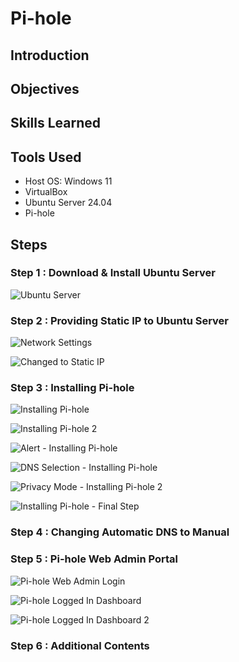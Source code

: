 # Pi-hole 

## Introduction

## Objectives

## Skills Learned

## Tools Used

- Host OS: Windows 11
- VirtualBox
- Ubuntu Server 24.04
- Pi-hole

## Steps

### Step 1 : Download & Install Ubuntu Server
![Ubuntu Server](https://github.com/rifua/Home-Lab-Pi-hole-Installation-and-Management/assets/160899842/a680ec46-14fa-4fe9-9f00-c41a39a96a55)

### Step 2 : Providing Static IP to Ubuntu Server
![Network Settings](https://github.com/rifua/Home-Lab-Pi-hole-Installation-and-Management/assets/160899842/4a681269-994f-4e65-bab6-3961d94d218b)

![Changed to Static IP](https://github.com/rifua/Home-Lab-Pi-hole-Installation-and-Management/assets/160899842/0d499961-2f16-4aa2-a27a-bcab2e6a0b9b)

### Step 3 : Installing Pi-hole 
![Installing Pi-hole](https://github.com/rifua/Home-Lab-Pi-hole-Installation-and-Management/assets/160899842/ed4e08f7-3c34-43de-8fd8-16cc8a14c436)

![Installing Pi-hole 2](https://github.com/rifua/Home-Lab-Pi-hole-Installation-and-Management/assets/160899842/eb31fb43-4f5a-40a5-a472-c5611bbf593f)

![Alert - Installing Pi-hole ](https://github.com/rifua/Home-Lab-Pi-hole-Installation-and-Management/assets/160899842/8c6a5043-0179-41bf-9ecf-3eca3f01d819)

![DNS Selection - Installing Pi-hole ](https://github.com/rifua/Home-Lab-Pi-hole-Installation-and-Management/assets/160899842/5c2e0501-be4c-4319-995b-428d0d25acf0)

![Privacy Mode - Installing Pi-hole 2](https://github.com/rifua/Home-Lab-Pi-hole-Installation-and-Management/assets/160899842/59dc2d55-a2a9-4026-b0c4-6d9038bd2c42)

![Installing Pi-hole - Final Step ](https://github.com/rifua/Home-Lab-Pi-hole-Installation-and-Management/assets/160899842/7d85472e-d262-41c3-988b-54303aa2df34)

### Step 4 : Changing Automatic DNS to Manual
### Step 5 : Pi-hole Web Admin Portal
![Pi-hole Web Admin Login](https://github.com/rifua/Home-Lab-Pi-hole-Installation-and-Management/assets/160899842/fef30d03-2028-4bfe-8790-c506985ab17f)

![Pi-hole Logged In Dashboard](https://github.com/rifua/Home-Lab-Pi-hole-Installation-and-Management/assets/160899842/1d4c3c5b-6a23-4a1b-9412-9b2af050d723)

![Pi-hole Logged In Dashboard 2](https://github.com/rifua/Home-Lab-Pi-hole-Installation-and-Management/assets/160899842/dd8aff8a-7c61-46fd-b918-bd396b510f0d)


### Step 6 : Additional Contents



